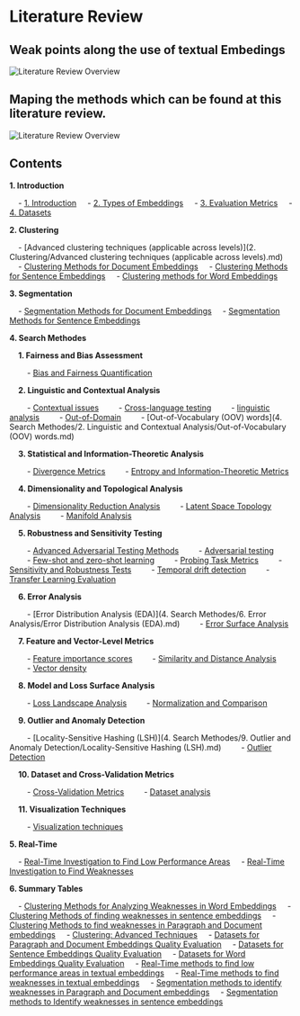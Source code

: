 # Literature Review

##

## Weak points along the use of textual Embedings

![Literature Review Overview](file:///home/z/Documents/DK_2025/Literature_Review/diagram.svg?msec=1737575932647)

## Maping the methods which can be found at this literature review.

![Literature Review Overview](file:///home/z/Documents/DK_2025/Literature_Review/Methods_map.png?msec=1737575932653)

## Contents

**1. Introduction**

&nbsp;&nbsp;&nbsp;&nbsp;- [1. Introduction](https://github.com/Ziv2/EmbeddingDiagnostics/blob/main/1.%20Introduction/1.%20Introduction.md)
&nbsp;&nbsp;&nbsp;&nbsp;- [2. Types of Embeddings](https://github.com/Ziv2/EmbeddingDiagnostics/blob/main/1.%20Introduction/2.%20Types%20of%20Embeddings.md)
&nbsp;&nbsp;&nbsp;&nbsp;- [3. Evaluation Metrics](https://github.com/Ziv2/EmbeddingDiagnostics/blob/main/1.%20Introduction/3.%20Evaluation%20Metrics.md)
&nbsp;&nbsp;&nbsp;&nbsp;- [4. Datasets](https://github.com/Ziv2/EmbeddingDiagnostics/blob/main/1.%20Introduction/4.%20Datasets.md)

**2. Clustering**

&nbsp;&nbsp;&nbsp;&nbsp;- [Advanced clustering techniques (applicable across levels)](2. Clustering/Advanced clustering techniques (applicable across levels).md)
&nbsp;&nbsp;&nbsp;&nbsp;- [Clustering Methods for Document Embeddings](https://github.com/Ziv2/EmbeddingDiagnostics/blob/main/2.%20Clustering/Clustering%20Methods%20for%20Document%20Embeddings.md)
&nbsp;&nbsp;&nbsp;&nbsp;- [Clustering Methods for Sentence Embeddings](https://github.com/Ziv2/EmbeddingDiagnostics/blob/main/2.%20Clustering/Clustering%20Methods%20for%20Sentence%20Embeddings.md)
&nbsp;&nbsp;&nbsp;&nbsp;- [Clustering methods for Word Embeddings](https://github.com/Ziv2/EmbeddingDiagnostics/blob/main/2.%20Clustering/Clustering%20methods%20for%20Word%20Embeddings.md)

**3. Segmentation**

&nbsp;&nbsp;&nbsp;&nbsp;- [Segmentation Methods for Document Embeddings](https://github.com/Ziv2/EmbeddingDiagnostics/blob/main/3.%20Segmentation/Segmentation%20Methods%20for%20Document%20Embeddings.md)
&nbsp;&nbsp;&nbsp;&nbsp;- [Segmentation Methods for Sentence Embeddings](https://github.com/Ziv2/EmbeddingDiagnostics/blob/main/3.%20Segmentation/Segmentation%20Methods%20for%20Sentence%20Embeddings.md)

**4. Search Methodes**

&nbsp;&nbsp;&nbsp;&nbsp;**1. Fairness and Bias Assessment**

&nbsp;&nbsp;&nbsp;&nbsp;&nbsp;&nbsp;&nbsp;&nbsp;- [Bias and Fairness Quantification](https://github.com/Ziv2/EmbeddingDiagnostics/blob/main/4.%20Search%20Methodes/1.%20Fairness%20and%20Bias%20Assessment/Bias%20and%20Fairness%20Quantification.md)

&nbsp;&nbsp;&nbsp;&nbsp;**2. Linguistic and Contextual Analysis**

&nbsp;&nbsp;&nbsp;&nbsp;&nbsp;&nbsp;&nbsp;&nbsp;- [Contextual issues](https://github.com/Ziv2/EmbeddingDiagnostics/blob/main/4.%20Search%20Methodes/2.%20Linguistic%20and%20Contextual%20Analysis/Contextual%20issues.md)
&nbsp;&nbsp;&nbsp;&nbsp;&nbsp;&nbsp;&nbsp;&nbsp;- [Cross-language testing](https://github.com/Ziv2/EmbeddingDiagnostics/blob/main/4.%20Search%20Methodes/2.%20Linguistic%20and%20Contextual%20Analysis/Cross-language%20testing.md)
&nbsp;&nbsp;&nbsp;&nbsp;&nbsp;&nbsp;&nbsp;&nbsp;- [linguistic analysis](https://github.com/Ziv2/EmbeddingDiagnostics/blob/main/4.%20Search%20Methodes/2.%20Linguistic%20and%20Contextual%20Analysis/linguistic%20analysis.md)
&nbsp;&nbsp;&nbsp;&nbsp;&nbsp;&nbsp;&nbsp;&nbsp;- [Out-of-Domain](https://github.com/Ziv2/EmbeddingDiagnostics/blob/main/4.%20Search%20Methodes/2.%20Linguistic%20and%20Contextual%20Analysis/Out-of-Domain.md)
&nbsp;&nbsp;&nbsp;&nbsp;&nbsp;&nbsp;&nbsp;&nbsp;- [Out-of-Vocabulary (OOV) words](4. Search Methodes/2. Linguistic and Contextual Analysis/Out-of-Vocabulary (OOV) words.md)

&nbsp;&nbsp;&nbsp;&nbsp;**3. Statistical and Information-Theoretic Analysis**

&nbsp;&nbsp;&nbsp;&nbsp;&nbsp;&nbsp;&nbsp;&nbsp;- [Divergence Metrics](https://github.com/Ziv2/EmbeddingDiagnostics/blob/main/4.%20Search%20Methodes/3.%20Statistical%20and%20Information-Theoretic%20Analysis/Divergence%20Metrics.md)
&nbsp;&nbsp;&nbsp;&nbsp;&nbsp;&nbsp;&nbsp;&nbsp;- [Entropy and Information-Theoretic Metrics](https://github.com/Ziv2/EmbeddingDiagnostics/blob/main/4.%20Search%20Methodes/3.%20Statistical%20and%20Information-Theoretic%20Analysis/Entropy%20and%20Information-Theoretic%20Metrics.md)

&nbsp;&nbsp;&nbsp;&nbsp;**4. Dimensionality and Topological Analysis**

&nbsp;&nbsp;&nbsp;&nbsp;&nbsp;&nbsp;&nbsp;&nbsp;- [Dimensionality Reduction Analysis](https://github.com/Ziv2/EmbeddingDiagnostics/blob/main/4.%20Search%20Methodes/4.%20Dimensionality%20and%20Topological%20Analysis/Dimensionality%20Reduction%20Analysis.md)
&nbsp;&nbsp;&nbsp;&nbsp;&nbsp;&nbsp;&nbsp;&nbsp;- [Latent Space Topology Analysis](https://github.com/Ziv2/EmbeddingDiagnostics/blob/main/4.%20Search%20Methodes/4.%20Dimensionality%20and%20Topological%20Analysis/Latent%20Space%20Topology%20Analysis.md)
&nbsp;&nbsp;&nbsp;&nbsp;&nbsp;&nbsp;&nbsp;&nbsp;- [Manifold Analysis](https://github.com/Ziv2/EmbeddingDiagnostics/blob/main/4.%20Search%20Methodes/4.%20Dimensionality%20and%20Topological%20Analysis/Manifold%20Analysis.md)

&nbsp;&nbsp;&nbsp;&nbsp;**5. Robustness and Sensitivity Testing**

&nbsp;&nbsp;&nbsp;&nbsp;&nbsp;&nbsp;&nbsp;&nbsp;- [Advanced Adversarial Testing Methods](https://github.com/Ziv2/EmbeddingDiagnostics/blob/main/4.%20Search%20Methodes/5.%20Robustness%20and%20Sensitivity%20Testing/Advanced%20Adversarial%20Testing%20Methods.md)
&nbsp;&nbsp;&nbsp;&nbsp;&nbsp;&nbsp;&nbsp;&nbsp;- [Adversarial testing](https://github.com/Ziv2/EmbeddingDiagnostics/blob/main/4.%20Search%20Methodes/5.%20Robustness%20and%20Sensitivity%20Testing/Adversarial%20testing.md)
&nbsp;&nbsp;&nbsp;&nbsp;&nbsp;&nbsp;&nbsp;&nbsp;- [Few-shot and zero-shot learning](https://github.com/Ziv2/EmbeddingDiagnostics/blob/main/4.%20Search%20Methodes/5.%20Robustness%20and%20Sensitivity%20Testing/Few-shot%20and%20zero-shot%20learning.md)
&nbsp;&nbsp;&nbsp;&nbsp;&nbsp;&nbsp;&nbsp;&nbsp;- [Probing Task Metrics](https://github.com/Ziv2/EmbeddingDiagnostics/blob/main/4.%20Search%20Methodes/5.%20Robustness%20and%20Sensitivity%20Testing/Probing%20Task%20Metrics.md)
&nbsp;&nbsp;&nbsp;&nbsp;&nbsp;&nbsp;&nbsp;&nbsp;- [Sensitivity and Robustness Tests](https://github.com/Ziv2/EmbeddingDiagnostics/blob/main/4.%20Search%20Methodes/5.%20Robustness%20and%20Sensitivity%20Testing/Sensitivity%20and%20Robustness%20Tests.md)
&nbsp;&nbsp;&nbsp;&nbsp;&nbsp;&nbsp;&nbsp;&nbsp;- [Temporal drift detection](https://github.com/Ziv2/EmbeddingDiagnostics/blob/main/4.%20Search%20Methodes/5.%20Robustness%20and%20Sensitivity%20Testing/Temporal%20drift%20detection.md)
&nbsp;&nbsp;&nbsp;&nbsp;&nbsp;&nbsp;&nbsp;&nbsp;- [Transfer Learning Evaluation](https://github.com/Ziv2/EmbeddingDiagnostics/blob/main/4.%20Search%20Methodes/5.%20Robustness%20and%20Sensitivity%20Testing/Transfer%20Learning%20Evaluation.md)

&nbsp;&nbsp;&nbsp;&nbsp;**6. Error Analysis**

&nbsp;&nbsp;&nbsp;&nbsp;&nbsp;&nbsp;&nbsp;&nbsp;- [Error Distribution Analysis (EDA)](4. Search Methodes/6. Error Analysis/Error Distribution Analysis (EDA).md)
&nbsp;&nbsp;&nbsp;&nbsp;&nbsp;&nbsp;&nbsp;&nbsp;- [Error Surface Analysis](https://github.com/Ziv2/EmbeddingDiagnostics/blob/main/4.%20Search%20Methodes/6.%20Error%20Analysis/Error%20Surface%20Analysis.md)

&nbsp;&nbsp;&nbsp;&nbsp;**7. Feature and Vector-Level Metrics**

&nbsp;&nbsp;&nbsp;&nbsp;&nbsp;&nbsp;&nbsp;&nbsp;- [Feature importance scores](https://github.com/Ziv2/EmbeddingDiagnostics/blob/main/4.%20Search%20Methodes/7.%20Feature%20and%20Vector-Level%20Metrics/Feature%20importance%20scores.md)
&nbsp;&nbsp;&nbsp;&nbsp;&nbsp;&nbsp;&nbsp;&nbsp;- [Similarity and Distance Analysis](https://github.com/Ziv2/EmbeddingDiagnostics/blob/main/4.%20Search%20Methodes/7.%20Feature%20and%20Vector-Level%20Metrics/Similarity%20and%20Distance%20Analysis.md)
&nbsp;&nbsp;&nbsp;&nbsp;&nbsp;&nbsp;&nbsp;&nbsp;- [Vector density](https://github.com/Ziv2/EmbeddingDiagnostics/blob/main/4.%20Search%20Methodes/7.%20Feature%20and%20Vector-Level%20Metrics/Vector%20density.md)

&nbsp;&nbsp;&nbsp;&nbsp;**8. Model and Loss Surface Analysis**

&nbsp;&nbsp;&nbsp;&nbsp;&nbsp;&nbsp;&nbsp;&nbsp;- [Loss Landscape Analysis](https://github.com/Ziv2/EmbeddingDiagnostics/blob/main/4.%20Search%20Methodes/8.%20Model%20and%20Loss%20Surface%20Analysis/Loss%20Landscape%20Analysis.md)
&nbsp;&nbsp;&nbsp;&nbsp;&nbsp;&nbsp;&nbsp;&nbsp;- [Normalization and Comparison](https://github.com/Ziv2/EmbeddingDiagnostics/blob/main/4.%20Search%20Methodes/8.%20Model%20and%20Loss%20Surface%20Analysis/Normalization%20and%20Comparison.md)

&nbsp;&nbsp;&nbsp;&nbsp;**9. Outlier and Anomaly Detection**

&nbsp;&nbsp;&nbsp;&nbsp;&nbsp;&nbsp;&nbsp;&nbsp;- [Locality-Sensitive Hashing (LSH)](4. Search Methodes/9. Outlier and Anomaly Detection/Locality-Sensitive Hashing (LSH).md)
&nbsp;&nbsp;&nbsp;&nbsp;&nbsp;&nbsp;&nbsp;&nbsp;- [Outlier Detection](https://github.com/Ziv2/EmbeddingDiagnostics/blob/main/4.%20Search%20Methodes/9.%20Outlier%20and%20Anomaly%20Detection/Outlier%20Detection.md)

&nbsp;&nbsp;&nbsp;&nbsp;**10. Dataset and Cross-Validation Metrics**

&nbsp;&nbsp;&nbsp;&nbsp;&nbsp;&nbsp;&nbsp;&nbsp;- [Cross-Validation Metrics](https://github.com/Ziv2/EmbeddingDiagnostics/blob/main/4.%20Search%20Methodes/10.%20Dataset%20and%20Cross-Validation%20Metrics/Cross-Validation%20Metrics.md)
&nbsp;&nbsp;&nbsp;&nbsp;&nbsp;&nbsp;&nbsp;&nbsp;- [Dataset analysis](https://github.com/Ziv2/EmbeddingDiagnostics/blob/main/4.%20Search%20Methodes/10.%20Dataset%20and%20Cross-Validation%20Metrics/Dataset%20analysis.md)

&nbsp;&nbsp;&nbsp;&nbsp;**11. Visualization Techniques**

&nbsp;&nbsp;&nbsp;&nbsp;&nbsp;&nbsp;&nbsp;&nbsp;- [Visualization techniques](https://github.com/Ziv2/EmbeddingDiagnostics/blob/main/4.%20Search%20Methodes/11.%20Visualization%20Techniques/Visualization%20techniques.md)

**5. Real-Time**

&nbsp;&nbsp;&nbsp;&nbsp;- [Real-Time Investigation to Find Low Performance Areas](https://github.com/Ziv2/EmbeddingDiagnostics/blob/main/5.%20Real-Time/Real-Time%20Investigation%20to%20Find%20Low%20Performance%20Areas.md)
&nbsp;&nbsp;&nbsp;&nbsp;- [Real-Time Investigation to Find Weaknesses](https://github.com/Ziv2/EmbeddingDiagnostics/blob/main/5.%20Real-Time/Real-Time%20Investigation%20to%20Find%20Weaknesses.md)

**6. Summary Tables**

&nbsp;&nbsp;&nbsp;&nbsp;- [Clustering Methods for Analyzing Weaknesses in Word Embeddings](https://github.com/Ziv2/EmbeddingDiagnostics/blob/main/6.%20Summary%20Tables/Clustering%20Methods%20for%20Analyzing%20Weaknesses%20in%20Word%20Embeddings.md)
&nbsp;&nbsp;&nbsp;&nbsp;- [Clustering Methods of finding weaknesses in sentence embeddings](https://github.com/Ziv2/EmbeddingDiagnostics/blob/main/6.%20Summary%20Tables/Clustering%20Methods%20of%20finding%20weaknesses%20in%20sentence%20embeddings.md)
&nbsp;&nbsp;&nbsp;&nbsp;- [Clustering Methods to find weaknesses in Paragraph and Document embeddings](https://github.com/Ziv2/EmbeddingDiagnostics/blob/main/6.%20Summary%20Tables/Clustering%20Methods%20to%20find%20weaknesses%20in%20Paragraph%20and%20Document%20embeddings.md)
&nbsp;&nbsp;&nbsp;&nbsp;- [Clustering: Advanced Techniques](https://github.com/Ziv2/EmbeddingDiagnostics/blob/main/6.%20Summary%20Tables/Clustering:%20Advanced%20Techniques.md)
&nbsp;&nbsp;&nbsp;&nbsp;- [Datasets for Paragraph and Document Embeddings Quality Evaluation](https://github.com/Ziv2/EmbeddingDiagnostics/blob/main/6.%20Summary%20Tables/Datasets%20for%20Paragraph%20and%20Document%20Embeddings%20Quality%20Evaluation.md)
&nbsp;&nbsp;&nbsp;&nbsp;- [Datasets for Sentence Embeddings Quality Evaluation](https://github.com/Ziv2/EmbeddingDiagnostics/blob/main/6.%20Summary%20Tables/Datasets%20for%20Sentence%20Embeddings%20Quality%20Evaluation.md)
&nbsp;&nbsp;&nbsp;&nbsp;- [Datasets for Word Embeddings Quality Evaluation](https://github.com/Ziv2/EmbeddingDiagnostics/blob/main/6.%20Summary%20Tables/Datasets%20for%20Word%20Embeddings%20Quality%20Evaluation.md)
&nbsp;&nbsp;&nbsp;&nbsp;- [Real-Time methods to find low performance areas in textual embeddings](https://github.com/Ziv2/EmbeddingDiagnostics/blob/main/6.%20Summary%20Tables/Real-Time%20methods%20to%20find%20low%20performance%20areas%20in%20textual%20embeddings.md)
&nbsp;&nbsp;&nbsp;&nbsp;- [Real-Time methods to find weaknesses in textual embeddings](https://github.com/Ziv2/EmbeddingDiagnostics/blob/main/6.%20Summary%20Tables/Real-Time%20methods%20to%20find%20weaknesses%20in%20textual%20embeddings.md)
&nbsp;&nbsp;&nbsp;&nbsp;- [Segmentation methods to identify weaknesses in Paragraph and Document embeddings](https://github.com/Ziv2/EmbeddingDiagnostics/blob/main/6.%20Summary%20Tables/Segmentation%20methods%20to%20identify%20weaknesses%20in%20Paragraph%20and%20Document%20embeddings.md)
&nbsp;&nbsp;&nbsp;&nbsp;- [Segmentation methods to Identify weaknesses in sentence embeddings](https://github.com/Ziv2/EmbeddingDiagnostics/blob/main/6.%20Summary%20Tables/Segmentation%20methods%20to%20Identify%20weaknesses%20in%20sentence%20embeddings.md)

&nbsp;&nbsp;&nbsp;&nbsp;
